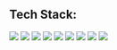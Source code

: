 ## Tech Stack:
<img src="https://img.shields.io/badge/Python-3776AB?style=for-the-badge&logo=Python&logoColor=ffffff"/> <img src="https://img.shields.io/badge/C++-00599C?style=for-the-badge&logo=C++&logoColor=ffffff"/> <img src="https://img.shields.io/badge/Django-092E20?style=for-the-badge&logo=Django&logoColor=ffffff"/> <img src="https://img.shields.io/badge/pytest-0a9edc?style=for-the-badge&logo=pytest&logoColor=ffffff"/> <img src="https://img.shields.io/badge/Elastic Search-005571?style=for-the-badge&logo=elasticsearch&logoColor=ffffff"/> <img src="https://img.shields.io/badge/PostgreSQL-4169E1?style=for-the-badge&logo=PostgreSQL&logoColor=ffffff"/> <img src="https://img.shields.io/badge/MySQL-4479A1?style=for-the-badge&logo=MySQL&logoColor=ffffff"/> <img src="https://img.shields.io/badge/Nginx-009639?style=for-the-badge&logo=Nginx&logoColor=ffffff"/> <img src="https://img.shields.io/badge/Docker-2496ED?style=for-the-badge&logo=Docker&logoColor=ffffff"/>
